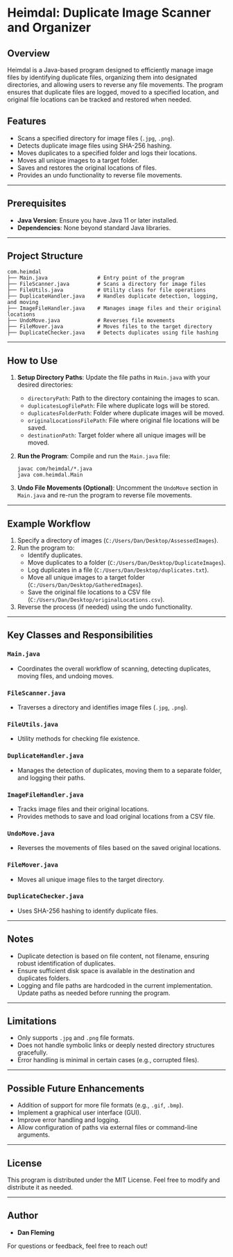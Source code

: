 # Heimdal: Duplicate Image Scanner and Organizer

## Overview
Heimdal is a Java-based program designed to efficiently manage image files by identifying duplicate files, organizing them into designated directories, and allowing users to reverse any file movements. The program ensures that duplicate files are logged, moved to a specified location, and original file locations can be tracked and restored when needed.

## Features
- Scans a specified directory for image files (`.jpg`, `.png`).
- Detects duplicate image files using SHA-256 hashing.
- Moves duplicates to a specified folder and logs their locations.
- Moves all unique images to a target folder.
- Saves and restores the original locations of files.
- Provides an undo functionality to reverse file movements.

---

## Prerequisites
- **Java Version**: Ensure you have Java 11 or later installed.
- **Dependencies**: None beyond standard Java libraries.

---

## Project Structure
```
com.heimdal
├── Main.java                # Entry point of the program
├── FileScanner.java         # Scans a directory for image files
├── FileUtils.java           # Utility class for file operations
├── DuplicateHandler.java    # Handles duplicate detection, logging, and moving
├── ImageFileHandler.java    # Manages image files and their original locations
├── UndoMove.java            # Reverses file movements
├── FileMover.java           # Moves files to the target directory
├── DuplicateChecker.java    # Detects duplicates using file hashing
```

---

## How to Use

1. **Setup Directory Paths**:
   Update the file paths in `Main.java` with your desired directories:
    - `directoryPath`: Path to the directory containing the images to scan.
    - `duplicatesLogFilePath`: File where duplicate logs will be stored.
    - `duplicatesFolderPath`: Folder where duplicate images will be moved.
    - `originalLocationsFilePath`: File where original file locations will be saved.
    - `destinationPath`: Target folder where all unique images will be moved.

2. **Run the Program**:
   Compile and run the `Main.java` file:
   ```
   javac com/heimdal/*.java
   java com.heimdal.Main
   ```

3. **Undo File Movements (Optional)**:
   Uncomment the `UndoMove` section in `Main.java` and re-run the program to reverse file movements.

---

## Example Workflow

1. Specify a directory of images (`C:/Users/Dan/Desktop/AssessedImages`).
2. Run the program to:
    - Identify duplicates.
    - Move duplicates to a folder (`C:/Users/Dan/Desktop/DuplicateImages`).
    - Log duplicates in a file (`C:/Users/Dan/Desktop/duplicates.txt`).
    - Move all unique images to a target folder (`C:/Users/Dan/Desktop/GatheredImages`).
    - Save the original file locations to a CSV file (`C:/Users/Dan/Desktop/originalLocations.csv`).
3. Reverse the process (if needed) using the undo functionality.

---

## Key Classes and Responsibilities

### `Main.java`
- Coordinates the overall workflow of scanning, detecting duplicates, moving files, and undoing moves.

### `FileScanner.java`
- Traverses a directory and identifies image files (`.jpg`, `.png`).

### `FileUtils.java`
- Utility methods for checking file existence.

### `DuplicateHandler.java`
- Manages the detection of duplicates, moving them to a separate folder, and logging their paths.

### `ImageFileHandler.java`
- Tracks image files and their original locations.
- Provides methods to save and load original locations from a CSV file.

### `UndoMove.java`
- Reverses the movements of files based on the saved original locations.

### `FileMover.java`
- Moves all unique image files to the target directory.

### `DuplicateChecker.java`
- Uses SHA-256 hashing to identify duplicate files.

---

## Notes
- Duplicate detection is based on file content, not filename, ensuring robust identification of duplicates.
- Ensure sufficient disk space is available in the destination and duplicates folders.
- Logging and file paths are hardcoded in the current implementation. Update paths as needed before running the program.

---

## Limitations
- Only supports `.jpg` and `.png` file formats.
- Does not handle symbolic links or deeply nested directory structures gracefully.
- Error handling is minimal in certain cases (e.g., corrupted files).

---

## Possible Future Enhancements
- Addition of support for more file formats (e.g., `.gif`, `.bmp`).
- Implement a graphical user interface (GUI).
- Improve error handling and logging.
- Allow configuration of paths via external files or command-line arguments.

---

## License
This program is distributed under the MIT License. Feel free to modify and distribute it as needed.

---

## Author
- **Dan Fleming**

For questions or feedback, feel free to reach out!

